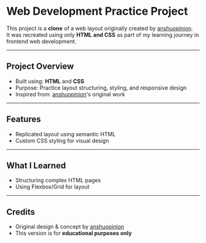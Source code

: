 # Web Development Practice Project

This project is a **clone** of a web layout originally created by [anshuopinion](https://github.com/anshuopinion/10-Practice-Project-Html-CSS).  
It was recreated using only **HTML and CSS** as part of my learning journey in frontend web development.

---

## Project Overview

- Built using: **HTML** and **CSS**
- Purpose: Practice layout structuring, styling, and responsive design
- Inspired from: [anshuopinion](https://github.com/anshuopinion/10-Practice-Project-Html-CSS)'s original work


---

## Features

- Replicated layout using semantic HTML
- Custom CSS styling for visual design

---

## What I Learned

- Structuring complex HTML pages
- Using Flexbox/Grid for layout

---

## Credits

- Original design & concept by [anshuopinion](https://github.com/anshuopinion/10-Practice-Project-Html-CSS)
- This version is for **educational purposes only**